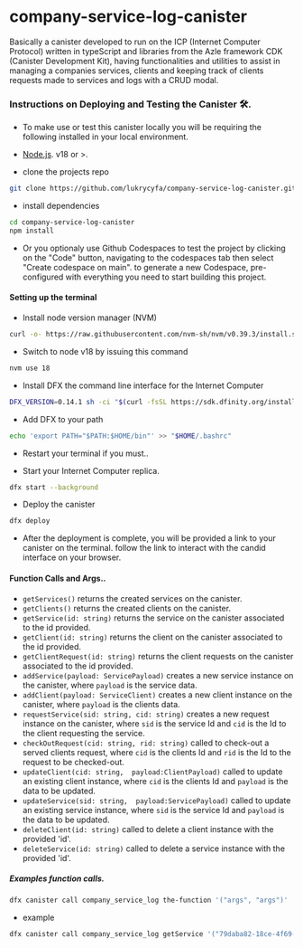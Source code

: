 # company-service-log-canister
Basically a canister developed to run on the ICP (Internet Computer Protocol) written in typeScript and libraries from the Azle framework CDK (Canister Development Kit), having functionalities and utilities to assist in managing a companies services, clients and keeping track of clients requests made to services and logs with a CRUD modal.



### Instructions on Deploying and Testing the Canister  🛠.
- To make use or test this canister locally you will be requiring the following installed in your local environment.

- [Node.js](https://nodejs.org/en/download). v18 or >.

- clone the projects repo

```bash
git clone https://github.com/lukrycyfa/company-service-log-canister.git
```
- install dependencies

```bash
cd company-service-log-canister
npm install
```
- Or you optionaly use Github Codespaces to test the project by clicking on the "Code" button, navigating to the codespaces tab then select "Create codespace on main". to generate a new Codespace, pre-configured with everything you need to start building this project.

#### Setting up the terminal
- Install node version manager (NVM)

```bash
curl -o- https://raw.githubusercontent.com/nvm-sh/nvm/v0.39.3/install.sh | bash
```
- Switch to node v18 by issuing this command

```bash
nvm use 18
```
- Install DFX the command line interface for the Internet Computer

```bash
DFX_VERSION=0.14.1 sh -ci "$(curl -fsSL https://sdk.dfinity.org/install.sh)"
```
- Add DFX to your path

```bash
echo 'export PATH="$PATH:$HOME/bin"' >> "$HOME/.bashrc"
```
- Restart your terminal if you must..

- Start your Internet Computer replica.

```bash
dfx start --background
```
- Deploy the canister

```bash
dfx deploy
```
- After the deployment is complete, you will be provided a link to your canister on the terminal. follow the link to interact with the candid interface on your browser.

#### Function Calls and Args..
- `getServices()` returns the created services on the canister.
- `getClients()` returns the created clients on the canister.
- `getService(id: string)` returns the service on the canister associated to the id provided.
- `getClient(id: string)` returns the client on the canister associated to the id provided.
- `getClientRequest(id: string)` returns the client requests on the canister associated to the id provided.
- `addService(payload: ServicePayload)` creates a new service instance on the canister, where `payload` is the service data.
- `addClient(payload: ServiceClient)` creates a new client instance on the canister, where `payload` is the clients data.
- `requestService(sid: string, cid: string)` creates a new request instance on the canister, where `sid` is the service Id and `cid` is the Id to the client requesting the service.
- `checkOutRequest(cid: string, rid: string)` called to check-out a served clients request, where `cid` is the clients Id and `rid` is the Id to the request to be checked-out.
- `updateClient(cid: string,  payload:ClientPayload)` called to update an existing client instance, where `cid` is the clients Id and `payload` is the data to be updated. 
- `updateService(sid: string,  payload:ServicePayload)` called to update an existing service instance, where `sid` is the service Id and `payload` is the data to be updated.
- `deleteClient(id: string)` called to delete a client instance with the provided 'id'.
- `deleteService(id: string)` called to delete a service instance with the provided 'id'.

##### Examples function calls.

```bash
dfx canister call company_service_log the-function '("args", "args")'
```
- example
```bash
dfx canister call company_service_log getService '("79daba82-18ce-4f69-afa1-7b3389368d1f")'
```